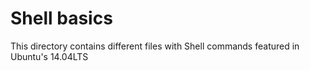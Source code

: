 # Shell basics

This directory contains different files with Shell commands featured in Ubuntu's 14.04LTS
